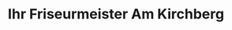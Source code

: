 ---
title: "Ihr Friseurmeister Am Kirchberg"
url: /sohland-an-der-spree/ihr-friseurmeister-am-kirchberg/
shop: Friseur
---